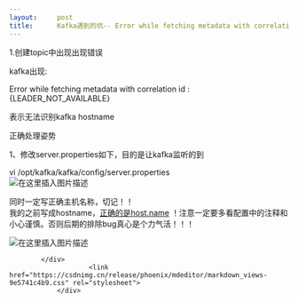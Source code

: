 ```yaml
---
layout:     post
title:      Kafka遇到的坑-- Error while fetching metadata with correlation id   : {LEADER_NOT_AVAILABLE}
---
```

<div id="article_content" class="article_content clearfix csdn-tracking-statistics" data-pid="blog" data-mod="popu_307" data-dsm="post">
								            <div id="content_views" class="markdown_views prism-atom-one-dark">
							<!-- flowchart 箭头图标 勿删 -->
							<svg xmlns="http://www.w3.org/2000/svg" style="display: none;"><path stroke-linecap="round" d="M5,0 0,2.5 5,5z" id="raphael-marker-block" style="-webkit-tap-highlight-color: rgba(0, 0, 0, 0);"></path></svg>
							<p>1.创建topic中出现出现错误</p>
<p>kafka出现:</p>
<p>Error while fetching metadata with correlation id   : {LEADER_NOT_AVAILABLE}</p>
<p>表示无法识别kafka hostname</p>
<p>正确处理姿势</p>
<p>1、修改server.properties如下，目的是让kafka监听的到</p>
<p>vi   /opt/kafka/kafka/config/server.properties<br>
<img src="https://img-blog.csdnimg.cn/20181115155033617.png?x-oss-process=image/watermark,type_ZmFuZ3poZW5naGVpdGk,shadow_10,text_aHR0cHM6Ly9ibG9nLmNzZG4ubmV0L2ZjdDIwMDExNDAyNjk=,size_16,color_FFFFFF,t_70" alt="在这里插入图片描述"></p>
<p>同时一定写正确主机名称，切记！！<br>
我的之前写成hostname，<a href="http://xn--host-zi0il0y2ju8pd.name" rel="nofollow">正确的是host.name</a> ！注意一定要多看配置中的注释和小心谨慎。否则后期的排除bug真心是个力气活！！！</p>
<p><img src="https://img-blog.csdnimg.cn/20181115155546388.jpg?x-oss-process=image/watermark,type_ZmFuZ3poZW5naGVpdGk,shadow_10,text_aHR0cHM6Ly9ibG9nLmNzZG4ubmV0L2ZjdDIwMDExNDAyNjk=,size_16,color_FFFFFF,t_70" alt="在这里插入图片描述"></p>

            </div>
						<link href="https://csdnimg.cn/release/phoenix/mdeditor/markdown_views-9e5741c4b9.css" rel="stylesheet">
                </div>
